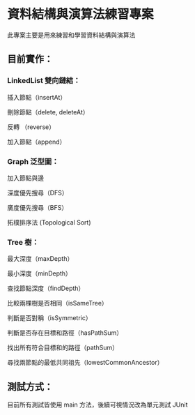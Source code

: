 # 資料結構與演算法練習專案
此專案主要是用來練習和學習資料結構與演算法

## 目前實作：
### LinkedList 雙向鏈結：

插入節點（insertAt）

刪除節點（delete, deleteAt）

反轉    （reverse）

加入節點（append）

### Graph 泛型圖：

加入節點與邊

深度優先搜尋（DFS）

廣度優先搜尋（BFS）

拓樸排序法   (Topological Sort)

### Tree 樹：

最大深度（maxDepth）

最小深度（minDepth）

查找節點深度（findDepth）

比較兩棵樹是否相同（isSameTree）

判斷是否對稱（isSymmetric）

判斷是否存在目標和路徑（hasPathSum）

找出所有符合目標和的路徑（pathSum）

尋找兩節點的最低共同祖先（lowestCommonAncestor）

## 測試方式：

目前所有測試皆使用 main 方法，後續可視情況改為單元測試 JUnit
